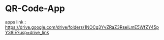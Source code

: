 # QR-Code-App
apps link : https://drive.google.com/drive/folders/1NOCg3YvZRaZ3RseiLmE5WfZY45pY38IE?usp=drive_link

